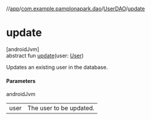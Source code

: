 //[app](../../../index.md)/[com.example.pamplonapark.dao](../index.md)/[UserDAO](index.md)/[update](update.md)

# update

[androidJvm]\
abstract fun [update](update.md)(user: [User](../../com.example.pamplonapark.dataModels/-user/index.md))

Updates an existing user in the database.

#### Parameters

androidJvm

| | |
|---|---|
| user | The user to be updated. |
